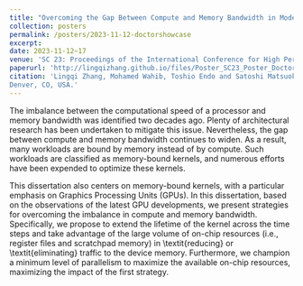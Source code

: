 ```yaml
---
title: "Overcoming the Gap Between Compute and Memory Bandwidth in Modern GPUs"
collection: posters
permalink: /posters/2023-11-12-doctorshowcase
excerpt: 
date: 2023-11-12~17
venue: 'SC 23: Proceedings of the International Conference for High Performance Computing, Networking, Storage and Analysis'
paperurl: 'http://lingqizhang.github.io/files/Poster_SC23_Poster_DoctorShowCase.pdf'
citation: 'Lingqi Zhang, Mohamed Wahib, Toshio Endo and Satoshi Matsuoka, "Scaling Distributed Deep Learning Workloads beyond the Memory Capacity with KARMA," In The International Conference for High Performance Computing, Networking, Storage and Analysis (SC ’23), November 12–17, 2023,
Denver, CO, USA.'
---
```


The imbalance between the computational speed of a processor and memory bandwidth was identified two decades ago. Plenty of architectural research has been undertaken to mitigate this issue. Nevertheless, the gap between compute and memory bandwidth continues to widen. As a result, many workloads are bound by memory instead of by compute. Such workloads are classified as memory-bound kernels, and numerous efforts have been expended to optimize these kernels.

This dissertation also centers on memory-bound kernels, with a particular emphasis on Graphics Processing Units (GPUs). In this dissertation, based on the observations of the latest GPU developments, we present strategies for overcoming the imbalance in compute and memory bandwidth. Specifically, we propose to extend the lifetime of the kernel across the time steps and take advantage of the large volume of on-chip resources (i.e., register files and scratchpad memory) in \textit{reducing} or \textit{eliminating} traffic to the device memory. Furthermore, we champion a minimum level of parallelism to maximize the available on-chip resources, maximizing the impact of the first strategy.

<!-- Parallel computing techniques have been introduced into digital image correlation (DIC) in recent years and leads to a surge in computation speed. The graphics processing unit (GPU)-based parallel computing demonstrated a surprising effect on accelerating the iterative subpixel DIC, compared with CPU-based parallel computing. In this paper, the performances of the two kinds of parallel computing techniques are compared for the previously proposed path-independent DIC method, in which the initial guess for the inverse compositional Gauss-Newton (IC-GN) algorithm at each point of interest (POI) is estimated through the fast Fourier transform-based cross-correlation (FFT-CC) algorithm. Based on the performance evaluation, a heterogeneous parallel computing (HPC) model is proposed with hybrid mode of parallelisms in order to combine the computing power of GPU and multicore CPU. A scheme of trial computation test is developed to optimize the configuration of the HPC model on a specific computer. The proposed HPC model shows excellent performance on a middle-end desktop computer for real-time subpixel DIC with high resolution of more than 10000 POIs per frame. -->
